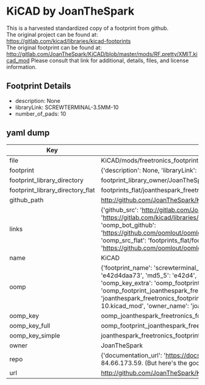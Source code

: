 # KiCAD by JoanTheSpark  
This is a harvested standardized copy of a footprint from github.  
The original project can be found at:  
https://gitlab.com/kicad/libraries/kicad-footprints  
The original footprint can be found at:
http://gitlab.com/JoanTheSpark/KiCAD/blob/master/mods/RF.pretty/XMIT.kicad_mod
Please consult that link for additional, details, files, and license information.  
## Footprint Details
* description: None  
* libraryLink: SCREWTERMINAL-3.5MM-10  
* number_of_pads: 10  
## yaml dump  
| Key | Value |  
| --- | --- |  
| file | KiCAD/mods/freetronics_footprints.pretty/SCREWTERMINAL-3.5MM-10.kicad_mod |  
| footprint | {'description': None, 'libraryLink': 'SCREWTERMINAL-3.5MM-10', 'number_of_pads': 10} |  
| footprint_library_directory | footprint_library_owner/JoanTheSpark_KiCAD |  
| footprint_library_directory_flat | footprints_flat/joanthespark_freetronics_footprints_screwterminal_3_5mm_10/working |  
| github_path | http://github.com/JoanTheSpark/KiCAD/blob/master/mods/freetronics_footprints.pretty/SCREWTERMINAL-3.5MM-10.kicad_mod |  
| links | {'github_src': 'http://gitlab.com/JoanTheSpark/KiCAD/blob/master/mods/RF.pretty/XMIT.kicad_mod', 'github_src_repo': 'https://gitlab.com/kicad/libraries/kicad-footprints', 'oomp_bot': 'footprints/joanthespark_freetronics_footprints_screwterminal_3_5mm_10/working', 'oomp_bot_github': 'https://github.com/oomlout/oomlout_oomp_footprint_bot/tree/main/footprints/joanthespark_freetronics_footprints_screwterminal_3_5mm_10/working', 'oomp_src_flat': 'footprints_flat/footprints_flat/joanthespark_freetronics_footprints_screwterminal_3_5mm_10/working', 'oomp_src_flat_github': 'https://github.com/oomlout/oomlout_oomp_footprint_src/tree/main/footprints_flat/joanthespark_freetronics_footprints_screwterminal_3_5mm_10/working'} |  
| name | KiCAD |  
| oomp | {'footprint_name': 'screwterminal_3_5mm_10', 'library_name': 'freetronics_footprints', 'md5': 'e42d4daa73134403dc66dc7496963c8d', 'md5_10': 'e42d4daa73', 'md5_5': 'e42d4', 'md5_6': 'e42d4d', 'oomp_key': 'oomp_joanthespark_freetronics_footprints_screwterminal_3_5mm_10', 'oomp_key_extra': 'oomp_footprint_joanthespark_freetronics_footprints_screwterminal_3_5mm_10', 'oomp_key_full': 'oomp_footprint_joanthespark_freetronics_footprints_screwterminal_3_5mm_10_e42d4d', 'oomp_key_simple': 'joanthespark_freetronics_footprints_screwterminal_3_5mm_10', 'original_filename': 'KiCAD/mods/freetronics_footprints.pretty/SCREWTERMINAL-3.5MM-10.kicad_mod', 'owner_name': 'joanthespark'} |  
| oomp_key | oomp_joanthespark_freetronics_footprints_screwterminal_3_5mm_10 |  
| oomp_key_full | oomp_footprint_joanthespark_freetronics_footprints_screwterminal_3_5mm_10 |  
| oomp_key_simple | joanthespark_freetronics_footprints_screwterminal_3_5mm_10 |  
| owner | JoanTheSpark |  
| repo | {'documentation_url': 'https://docs.github.com/rest/overview/resources-in-the-rest-api#rate-limiting', 'message': "API rate limit exceeded for 84.66.173.59. (But here's the good news: Authenticated requests get a higher rate limit. Check out the documentation for more details.)"} |  
| url | http://github.com/JoanTheSpark/KiCAD |  


